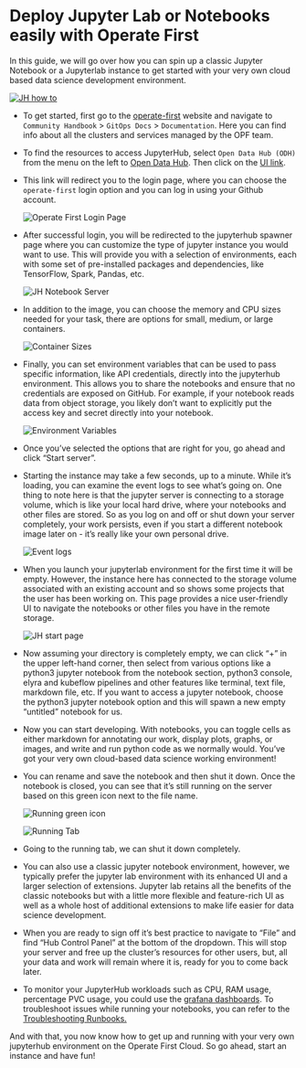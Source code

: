 # Deploy Jupyter Lab or Notebooks easily with Operate First

In this guide, we will go over how you can spin up a classic Jupyter Notebook or a Jupyterlab instance to get started with your very own cloud based data science development environment.

[![JH how to](https://img.youtube.com/vi/iI_-lqi3vP4/0.jpg)](https://youtu.be/iI_-lqi3vP4)


* To get started, first go to the [operate-first](https://www.operate-first.cloud/) website and navigate to `Community Handbook` > `GitOps Docs` > `Documentation`. Here you can find info about all the clusters and services managed by the OPF team. 

* To find the resources to access JupyterHub, select `Open Data Hub (ODH)` from the menu on the left  to [Open Data Hub](https://www.operate-first.cloud/apps/content/odh/README.html). Then click on the [UI link]( https://jupyterhub-opf-jupyterhub.apps.smaug.na.operate-first.cloud). 

* This link will redirect you to the login page, where you can choose the `operate-first` login option and you can log in using your Github account.

    ![Operate First Login Page](../../public/assets/Setup_Environment/opf_login.png)

* After successful login, you will be redirected to the jupyterhub spawner page where you can customize the type of jupyter instance you would want to use. This will provide you with a selection of environments, each with some set of pre-installed packages and dependencies, like TensorFlow, Spark, Pandas, etc.

    ![JH Notebook Server](../../public/assets/Setup_Environment/notebook_server.png)

* In addition to the image, you can choose the memory and CPU sizes needed for your task,  there are options for small, medium, or large containers. 

    ![Container Sizes](../../public/assets/Setup_Environment/container_size.png)

* Finally, you can set environment variables that can be used to pass specific information, like API credentials, directly into the jupyterhub environment. This allows you to share the notebooks and ensure that no credentials are exposed on GitHub. For example, if your notebook reads data from object storage, you likely don’t want to explicitly put the access key and secret directly into your notebook.  

    ![Environment Variables](../../public/assets/Setup_Environment/env_variables.png)

* Once you’ve selected the options that are right for you, go ahead and click “Start server”.

* Starting the instance may take a few seconds, up to a minute. While it’s loading, you can examine the event logs to see what’s going on. One thing to note here is that the jupyter server is connecting to a storage volume, which is like your local hard drive, where your notebooks and other files are stored. So as you log on and off or shut down your server completely, your work persists, even if you start a different notebook image later on - it’s really like your own personal drive.

    ![Event logs](../../public/assets/Setup_Environment/event_logs.png)

* When you launch your jupyterlab environment for the first time it will be empty. However, the instance here has connected to the storage volume associated with an existing account and so shows some projects that the user has been working on. This page provides a nice user-friendly UI to navigate the notebooks or other files you have in the remote storage. 

    ![JH start page](../../public/assets/Setup_Environment/jh_start_page.png)

* Now assuming your directory is completely empty, we can click “+” in the upper left-hand corner, then select from various options like a python3 jupyter notebook from the notebook section, python3 console, elyra and kubeflow pipelines and other features like terminal, text file, markdown file, etc. If you want to access a jupyter notebook, choose the python3 jupyter notebook option and this will spawn a new empty “untitled” notebook for us.

* Now you can start developing. With notebooks, you can toggle cells as either markdown for annotating our work,  display plots, graphs, or images, and write and run python code as we normally would. You’ve got your very own cloud-based data science working environment!  

* You can rename and save the notebook and then shut it down. Once the notebook is closed, you can see that it’s still running on the server based on this green icon next to the file name. 

    ![Running green icon](../../public/assets/Setup_Environment/green_icon.png)

    ![Running Tab](../../public/assets/Setup_Environment/running_tab.png)

* Going to the running tab, we can shut it down completely. 

* You can also use a classic jupyter notebook environment, however, we  typically prefer the jupyter lab environment with its enhanced UI and a larger selection of extensions. Jupyter lab retains all the benefits of the classic notebooks but with a little more flexible and feature-rich UI as well as a whole host of additional extensions to make life easier for data science development.

* When you are ready to sign off it’s best practice to navigate to “File” and find “Hub Control Panel” at the bottom of the dropdown.  This will stop your server and free up the cluster’s resources for other users, but, all your data and work will remain where it is, ready for you to come back later. 

* To monitor your JupyterHub workloads such as CPU, RAM usage, percentage PVC usage, you could use the [grafana dashboards](https://grafana.operate-first.cloud/). To troubleshoot issues while running your notebooks, you can refer to the [Troubleshooting Runbooks.](https://www.operate-first.cloud/apps/content/odh/jupyterhub/runbook.html)

And with that, you now know how to get up and running with your very own jupyterhub environment on the Operate First Cloud. So go ahead, start an instance and have fun!